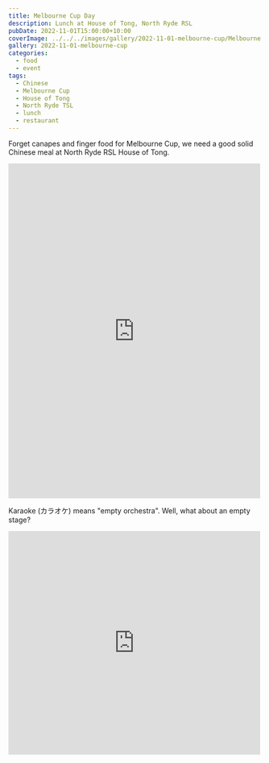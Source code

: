 ```yaml
---
title: Melbourne Cup Day
description: Lunch at House of Tong, North Ryde RSL
pubDate: 2022-11-01T15:00:00+10:00
coverImage: ../../../images/gallery/2022-11-01-melbourne-cup/Melbourne Cup (3).jpeg
gallery: 2022-11-01-melbourne-cup
categories:
  - food
  - event
tags:
  - Chinese
  - Melbourne Cup
  - House of Tong
  - North Ryde TSL
  - lunch
  - restaurant
---
```


Forget canapes and finger food for Melbourne Cup, we need a good solid Chinese meal at North Ryde RSL House of Tong.

<iframe src="https://www.facebook.com/plugins/post.php?href=https%3A%2F%2Fwww.facebook.com%2Fchris1.tham%2Fposts%2Fpfbid0n3RMR7vTyUZ3g41A5PK4MaSMCxz2GFNZZm2Hsw4MuhemdmFbj56CdzHbzW5W6danl&show_text=true&width=500" width="500" height="665" style="border:none;overflow:hidden" scrolling="no" frameborder="0" allowfullscreen="true" allow="autoplay; clipboard-write; encrypted-media; picture-in-picture; web-share"></iframe>

Karaoke (カラオケ) means "empty orchestra". Well, what about an empty stage?

<iframe src="https://www.facebook.com/plugins/post.php?href=https%3A%2F%2Fwww.facebook.com%2Fchris1.tham%2Fposts%2Fpfbid034gwqKgdnFyKH6EJQxPnC9xJ9LoxgpyGayrcgYajTx8LtPEACiZXndRvYZE7BJfT7l&show_text=true&width=500" width="500" height="444" style="border:none;overflow:hidden" scrolling="no" frameborder="0" allowfullscreen="true" allow="autoplay; clipboard-write; encrypted-media; picture-in-picture; web-share"></iframe>
